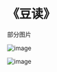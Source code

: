 # 《豆读》
部分图片


![image](https://github.com/jiangjianyu/doudu/blob/master/images/1.jpg)

![image](https://github.com/jiangjianyu/doudu/blob/master/images/3.jpg)
